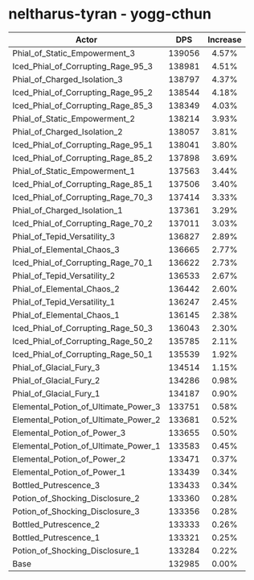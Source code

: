# neltharus-tyran - yogg-cthun
| Actor | DPS | Increase |
|---|:---:|:---:|
|Phial_of_Static_Empowerment_3|139056|4.57%|
|Iced_Phial_of_Corrupting_Rage_95_3|138981|4.51%|
|Phial_of_Charged_Isolation_3|138797|4.37%|
|Iced_Phial_of_Corrupting_Rage_95_2|138544|4.18%|
|Iced_Phial_of_Corrupting_Rage_85_3|138349|4.03%|
|Phial_of_Static_Empowerment_2|138214|3.93%|
|Phial_of_Charged_Isolation_2|138057|3.81%|
|Iced_Phial_of_Corrupting_Rage_95_1|138041|3.80%|
|Iced_Phial_of_Corrupting_Rage_85_2|137898|3.69%|
|Phial_of_Static_Empowerment_1|137563|3.44%|
|Iced_Phial_of_Corrupting_Rage_85_1|137506|3.40%|
|Iced_Phial_of_Corrupting_Rage_70_3|137414|3.33%|
|Phial_of_Charged_Isolation_1|137361|3.29%|
|Iced_Phial_of_Corrupting_Rage_70_2|137011|3.03%|
|Phial_of_Tepid_Versatility_3|136827|2.89%|
|Phial_of_Elemental_Chaos_3|136665|2.77%|
|Iced_Phial_of_Corrupting_Rage_70_1|136622|2.73%|
|Phial_of_Tepid_Versatility_2|136533|2.67%|
|Phial_of_Elemental_Chaos_2|136442|2.60%|
|Phial_of_Tepid_Versatility_1|136247|2.45%|
|Phial_of_Elemental_Chaos_1|136145|2.38%|
|Iced_Phial_of_Corrupting_Rage_50_3|136043|2.30%|
|Iced_Phial_of_Corrupting_Rage_50_2|135785|2.11%|
|Iced_Phial_of_Corrupting_Rage_50_1|135539|1.92%|
|Phial_of_Glacial_Fury_3|134514|1.15%|
|Phial_of_Glacial_Fury_2|134286|0.98%|
|Phial_of_Glacial_Fury_1|134187|0.90%|
|Elemental_Potion_of_Ultimate_Power_3|133751|0.58%|
|Elemental_Potion_of_Ultimate_Power_2|133681|0.52%|
|Elemental_Potion_of_Power_3|133655|0.50%|
|Elemental_Potion_of_Ultimate_Power_1|133583|0.45%|
|Elemental_Potion_of_Power_2|133471|0.37%|
|Elemental_Potion_of_Power_1|133439|0.34%|
|Bottled_Putrescence_3|133433|0.34%|
|Potion_of_Shocking_Disclosure_2|133360|0.28%|
|Potion_of_Shocking_Disclosure_3|133356|0.28%|
|Bottled_Putrescence_2|133333|0.26%|
|Bottled_Putrescence_1|133321|0.25%|
|Potion_of_Shocking_Disclosure_1|133284|0.22%|
|Base|132985|0.00%|
